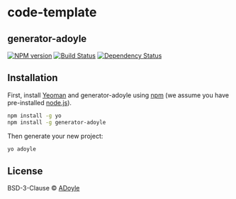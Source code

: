# code-template


## generator-adoyle
[![NPM version][npm-image]][npm-url] [![Build Status][travis-image]][travis-url] [![Dependency Status][daviddm-image]][daviddm-url]

## Installation

First, install [Yeoman](http://yeoman.io) and generator-adoyle using [npm](https://www.npmjs.com/) (we assume you have pre-installed [node.js](https://nodejs.org/)).

```bash
npm install -g yo
npm install -g generator-adoyle
```

Then generate your new project:

```bash
yo adoyle
```

## License

BSD-3-Clause © [ADoyle](https://github.com/adoyle-h)


[npm-image]: https://badge.fury.io/js/generator-adoyle.svg
[npm-url]: https://npmjs.org/package/generator-adoyle
[travis-image]: https://travis-ci.org/adoyle-h/generator-adoyle.svg?branch=master
[travis-url]: https://travis-ci.org/adoyle-h/generator-adoyle
[daviddm-image]: https://david-dm.org/adoyle-h/generator-adoyle.svg?theme=shields.io
[daviddm-url]: https://david-dm.org/adoyle-h/generator-adoyle
